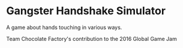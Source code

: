 # Gangster Handshake Simulator

A game about hands touching in various ways.

Team Chocolate Factory's contribution to the 2016 Global Game Jam

